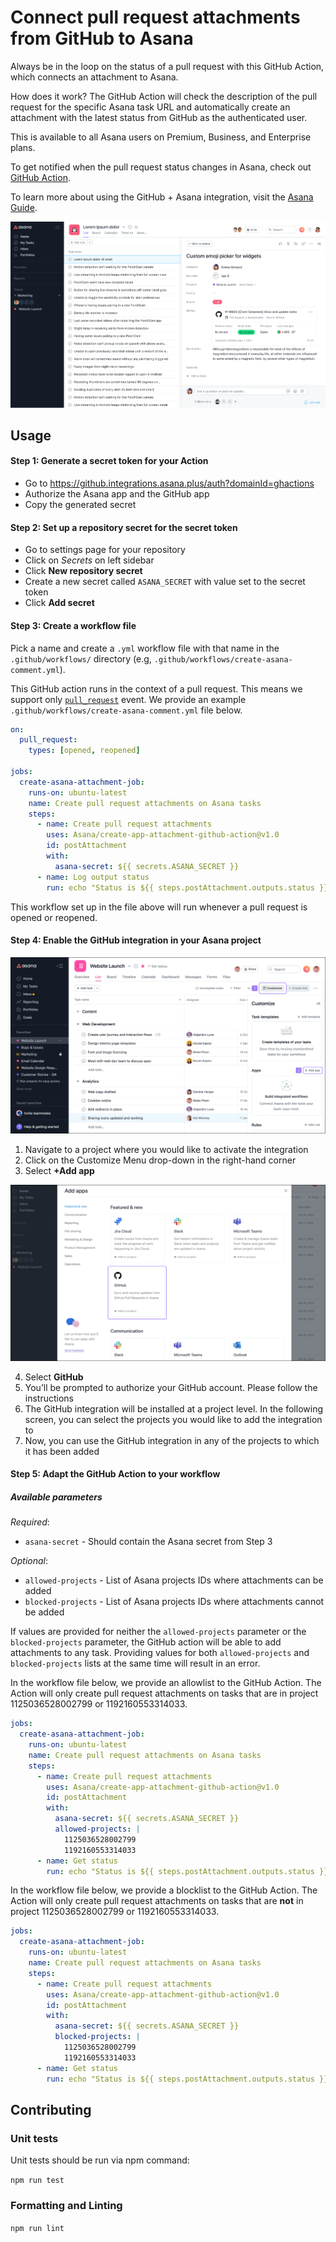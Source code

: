 # Connect pull request attachments from GitHub to Asana

Always be in the loop on the status of a pull request with this GitHub Action, which connects an attachment to Asana.

How does it work? The GitHub Action will check the description of the pull request for the specific Asana task URL and automatically create an attachment with the latest status from GitHub as the authenticated user. 

This is available to all Asana users on Premium, Business, and Enterprise plans. 

To get notified when the pull request status changes in Asana, check out [GitHub Action](https://github.com/Asana/comment-on-task-github-action).

To learn more about using the GitHub + Asana integration, visit the [Asana Guide](https://asana.com/guide/help/api/github).

<img src="assets/github-attachment.png" alt="GitHub pull request attachment">

## Usage

#### Step 1: Generate a secret token for your Action

* Go to https://github.integrations.asana.plus/auth?domainId=ghactions
* Authorize the Asana app and the GitHub app
* Copy the generated secret

#### Step 2: Set up a repository secret for the secret token

* Go to settings page for your repository
* Click on *Secrets* on left sidebar
* Click **New repository secret**
* Create a new secret called `ASANA_SECRET` with value set to the secret token
* Click **Add secret**

#### Step 3: Create a workflow file

Pick a name and create a `.yml` workflow file with that name in the `.github/workflows/` directory (e.g, `.github/workflows/create-asana-comment.yml`). 

This GitHub action runs in the context of a pull request. This means we support only [`pull_request`](https://docs.github.com/en/actions/learn-github-actions/events-that-trigger-workflows#pull_request) event. We provide an example `.github/workflows/create-asana-comment.yml` file below.

```yaml
on:
  pull_request:
    types: [opened, reopened]

jobs:
  create-asana-attachment-job:
    runs-on: ubuntu-latest
    name: Create pull request attachments on Asana tasks
    steps:
      - name: Create pull request attachments
        uses: Asana/create-app-attachment-github-action@v1.0
        id: postAttachment
        with:
          asana-secret: ${{ secrets.ASANA_SECRET }}
      - name: Log output status
        run: echo "Status is ${{ steps.postAttachment.outputs.status }}"
```

This workflow set up in the file above will run whenever a pull request is opened or reopened.

#### Step 4: Enable the GitHub integration in your Asana project

<img src="assets/customize-button.png" alt="The 'customize' button in the project view">

1. Navigate to a project where you would like to activate the integration
2. Click on the Customize Menu drop-down in the right-hand corner
3. Select **+Add app**

<img src="assets/github-app-in-the-gallery.png" alt="The 'customize' button in the project view">

4. Select **GitHub**
5. You’ll be prompted to authorize your GitHub account. Please follow the instructions
6. The GitHub integration will be installed at a project level. In the following screen, you can select the projects you would like to add the integration to
7. Now, you can use the GitHub integration in any of the projects to which it has been added


#### Step 5: Adapt the GitHub Action to your workflow

##### Available parameters

*Required*:
* ```asana-secret``` - Should contain the Asana secret from Step 3

*Optional*:
* ```allowed-projects``` - List of Asana projects IDs where attachments can be added
* ```blocked-projects``` - List of Asana projects IDs where attachments cannot be added


If values are provided for neither the `allowed-projects` parameter or the `blocked-projects` parameter, the GitHub action will be able to add attachments to any task. Providing values for both ```allowed-projects``` and ```blocked-projects``` lists at the same time will result in an error.

In the workflow file below, we provide an allowlist to the GitHub Action. The Action will only create pull request attachments on tasks that are in project 1125036528002799 or 1192160553314033. 

```yaml
jobs:
  create-asana-attachment-job:
    runs-on: ubuntu-latest
    name: Create pull request attachments on Asana tasks
    steps:
      - name: Create pull request attachments
        uses: Asana/create-app-attachment-github-action@v1.0
        id: postAttachment
        with:
          asana-secret: ${{ secrets.ASANA_SECRET }}
          allowed-projects: |
            1125036528002799
            1192160553314033
      - name: Get status
        run: echo "Status is ${{ steps.postAttachment.outputs.status }}"
```

In the workflow file below, we provide a blocklist to the GitHub Action. The Action will only create pull request attachments on tasks that are **not** in project 1125036528002799 or 1192160553314033.

```yaml
jobs:
  create-asana-attachment-job:
    runs-on: ubuntu-latest
    name: Create pull request attachments on Asana tasks
    steps:
      - name: Create pull request attachments
        uses: Asana/create-app-attachment-github-action@v1.0
        id: postAttachment
        with:
          asana-secret: ${{ secrets.ASANA_SECRET }}
          blocked-projects: |
            1125036528002799
            1192160553314033
      - name: Get status
        run: echo "Status is ${{ steps.postAttachment.outputs.status }}"
```

## Contributing

### Unit tests

Unit tests should be run via npm command:

```npm run test```

### Formatting and Linting

```npm run lint```

